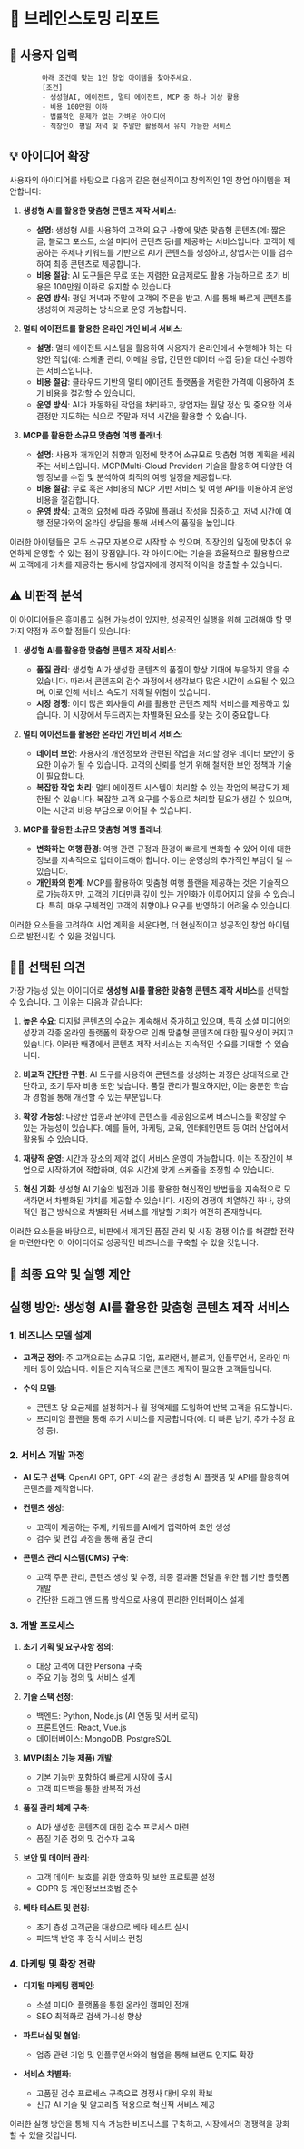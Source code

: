 # 🧠 브레인스토밍 리포트

## 📌 사용자 입력

            아래 조건에 맞는 1인 창업 아이템을 찾아주세요.  
            [조건]  
            - 생성형AI, 에이전트, 멀티 에이전트, MCP 중 하나 이상 활용  
            - 비용 100만원 이하
            - 법률적인 문제가 없는 가벼운 아이디어
            - 직장인이 평일 저녁 및 주말만 활용해서 유지 가능한 서비스
            

## 💡 아이디어 확장
사용자의 아이디어를 바탕으로 다음과 같은 현실적이고 창의적인 1인 창업 아이템을 제안합니다:

1. **생성형 AI를 활용한 맞춤형 콘텐츠 제작 서비스**:
   - **설명**: 생성형 AI를 사용하여 고객의 요구 사항에 맞춘 맞춤형 콘텐츠(예: 짧은 글, 블로그 포스트, 소셜 미디어 콘텐츠 등)를 제공하는 서비스입니다. 고객이 제공하는 주제나 키워드를 기반으로 AI가 콘텐츠를 생성하고, 창업자는 이를 검수하여 최종 콘텐츠로 제공합니다.
   - **비용 절감**: AI 도구들은 무료 또는 저렴한 요금제로도 활용 가능하므로 초기 비용은 100만원 이하로 유지할 수 있습니다.
   - **운영 방식**: 평일 저녁과 주말에 고객의 주문을 받고, AI를 통해 빠르게 콘텐츠를 생성하여 제공하는 방식으로 운영 가능합니다.

2. **멀티 에이전트를 활용한 온라인 개인 비서 서비스**:
   - **설명**: 멀티 에이전트 시스템을 활용하여 사용자가 온라인에서 수행해야 하는 다양한 작업(예: 스케줄 관리, 이메일 응답, 간단한 데이터 수집 등)을 대신 수행하는 서비스입니다.
   - **비용 절감**: 클라우드 기반의 멀티 에이전트 플랫폼을 저렴한 가격에 이용하여 초기 비용을 절감할 수 있습니다.
   - **운영 방식**: AI가 자동화된 작업을 처리하고, 창업자는 월말 정산 및 중요한 의사결정만 지도하는 식으로 주말과 저녁 시간을 활용할 수 있습니다.

3. **MCP를 활용한 소규모 맞춤형 여행 플래너**:
   - **설명**: 사용자 개개인의 취향과 일정에 맞추어 소규모로 맞춤형 여행 계획을 세워주는 서비스입니다. MCP(Multi-Cloud Provider) 기술을 활용하여 다양한 여행 정보를 수집 및 분석하여 최적의 여행 일정을 제공합니다.
   - **비용 절감**: 무료 혹은 저비용의 MCP 기반 서비스 및 여행 API를 이용하여 운영 비용을 절감합니다.
   - **운영 방식**: 고객의 요청에 따라 주말에 플래너 작성을 집중하고, 저녁 시간에 여행 전문가와의 온라인 상담을 통해 서비스의 품질을 높입니다.

이러한 아이템들은 모두 소규모 자본으로 시작할 수 있으며, 직장인의 일정에 맞추어 유연하게 운영할 수 있는 점이 장점입니다. 각 아이디어는 기술을 효율적으로 활용함으로써 고객에게 가치를 제공하는 동시에 창업자에게 경제적 이익을 창출할 수 있습니다.

## ⚠️ 비판적 분석
이 아이디어들은 흥미롭고 실현 가능성이 있지만, 성공적인 실행을 위해 고려해야 할 몇 가지 약점과 주의할 점들이 있습니다:

1. **생성형 AI를 활용한 맞춤형 콘텐츠 제작 서비스**:
   - **품질 관리**: 생성형 AI가 생성한 콘텐츠의 품질이 항상 기대에 부응하지 않을 수 있습니다. 따라서 콘텐츠의 검수 과정에서 생각보다 많은 시간이 소요될 수 있으며, 이로 인해 서비스 속도가 저하될 위험이 있습니다.
   - **시장 경쟁**: 이미 많은 회사들이 AI를 활용한 콘텐츠 제작 서비스를 제공하고 있습니다. 이 시장에서 두드러지는 차별화된 요소를 찾는 것이 중요합니다.

2. **멀티 에이전트를 활용한 온라인 개인 비서 서비스**:
   - **데이터 보안**: 사용자의 개인정보와 관련된 작업을 처리할 경우 데이터 보안이 중요한 이슈가 될 수 있습니다. 고객의 신뢰를 얻기 위해 철저한 보안 정책과 기술이 필요합니다.
   - **복잡한 작업 처리**: 멀티 에이전트 시스템이 처리할 수 있는 작업의 복잡도가 제한될 수 있습니다. 복잡한 고객 요구를 수동으로 처리할 필요가 생길 수 있으며, 이는 시간과 비용 부담으로 이어질 수 있습니다.

3. **MCP를 활용한 소규모 맞춤형 여행 플래너**:
   - **변화하는 여행 환경**: 여행 관련 규정과 환경이 빠르게 변화할 수 있어 이에 대한 정보를 지속적으로 업데이트해야 합니다. 이는 운영상의 추가적인 부담이 될 수 있습니다.
   - **개인화의 한계**: MCP를 활용하여 맞춤형 여행 플랜을 제공하는 것은 기술적으로 가능하지만, 고객의 기대만큼 깊이 있는 개인화가 이루어지지 않을 수 있습니다. 특히, 매우 구체적인 고객의 취향이나 요구를 반영하기 어려울 수 있습니다.

이러한 요소들을 고려하여 사업 계획을 세운다면, 더 현실적이고 성공적인 창업 아이템으로 발전시킬 수 있을 것입니다.

## 🧘‍♂️ 선택된 의견
가장 가능성 있는 아이디어로 **생성형 AI를 활용한 맞춤형 콘텐츠 제작 서비스**를 선택할 수 있습니다. 그 이유는 다음과 같습니다:

1. **높은 수요**: 디지털 콘텐츠의 수요는 계속해서 증가하고 있으며, 특히 소셜 미디어의 성장과 각종 온라인 플랫폼의 확장으로 인해 맞춤형 콘텐츠에 대한 필요성이 커지고 있습니다. 이러한 배경에서 콘텐츠 제작 서비스는 지속적인 수요를 기대할 수 있습니다.

2. **비교적 간단한 구현**: AI 도구를 사용하여 콘텐츠를 생성하는 과정은 상대적으로 간단하고, 초기 투자 비용 또한 낮습니다. 품질 관리가 필요하지만, 이는 충분한 학습과 경험을 통해 개선할 수 있는 부분입니다.

3. **확장 가능성**: 다양한 업종과 분야에 콘텐츠를 제공함으로써 비즈니스를 확장할 수 있는 가능성이 있습니다. 예를 들어, 마케팅, 교육, 엔터테인먼트 등 여러 산업에서 활용될 수 있습니다.

4. **재량적 운영**: 시간과 장소의 제약 없이 서비스 운영이 가능합니다. 이는 직장인이 부업으로 시작하기에 적합하며, 여유 시간에 맞게 스케줄을 조정할 수 있습니다.

5. **혁신 기회**: 생성형 AI 기술의 발전과 이를 활용한 혁신적인 방법들을 지속적으로 모색하면서 차별화된 가치를 제공할 수 있습니다. 시장의 경쟁이 치열하긴 하나, 창의적인 접근 방식으로 차별화된 서비스를 개발할 기회가 여전히 존재합니다.

이러한 요소들을 바탕으로, 비판에서 제기된 품질 관리 및 시장 경쟁 이슈를 해결할 전략을 마련한다면 이 아이디어로 성공적인 비즈니스를 구축할 수 있을 것입니다.

## 🧠 최종 요약 및 실행 제안
## 실행 방안: 생성형 AI를 활용한 맞춤형 콘텐츠 제작 서비스

### 1. **비즈니스 모델 설계**

- **고객군 정의**: 주 고객으로는 소규모 기업, 프리랜서, 블로거, 인플루언서, 온라인 마케터 등이 있습니다. 이들은 지속적으로 콘텐츠 제작이 필요한 고객들입니다.
  
- **수익 모델**:
  - 콘텐츠 당 요금제를 설정하거나 월 정액제를 도입하여 반복 고객을 유도합니다.
  - 프리미엄 플랜을 통해 추가 서비스를 제공합니다(예: 더 빠른 납기, 추가 수정 요청 등).

### 2. **서비스 개발 과정**

- **AI 도구 선택**: OpenAI GPT, GPT-4와 같은 생성형 AI 플랫폼 및 API를 활용하여 콘텐츠를 제작합니다.

- **컨텐츠 생성**:
  - 고객이 제공하는 주제, 키워드를 AI에게 입력하여 초안 생성
  - 검수 및 편집 과정을 통해 품질 관리

- **콘텐츠 관리 시스템(CMS) 구축**:
  - 고객 주문 관리, 콘텐츠 생성 및 수정, 최종 결과물 전달을 위한 웹 기반 플랫폼 개발
  - 간단한 드래그 앤 드롭 방식으로 사용이 편리한 인터페이스 설계

### 3. **개발 프로세스**

1. **초기 기획 및 요구사항 정의**:
   - 대상 고객에 대한 Persona 구축
   - 주요 기능 정의 및 서비스 설계

2. **기술 스택 선정**:
   - 백엔드: Python, Node.js (AI 연동 및 서버 로직)
   - 프론트엔드: React, Vue.js
   - 데이터베이스: MongoDB, PostgreSQL
  
3. **MVP(최소 기능 제품) 개발**:
   - 기본 기능만 포함하여 빠르게 시장에 출시
   - 고객 피드백을 통한 반복적 개선

4. **품질 관리 체계 구축**:
   - AI가 생성한 콘텐츠에 대한 검수 프로세스 마련
   - 품질 기준 정의 및 검수자 교육

5. **보안 및 데이터 관리**:
   - 고객 데이터 보호를 위한 암호화 및 보안 프로토콜 설정
   - GDPR 등 개인정보보호법 준수

6. **베타 테스트 및 런칭**:
   - 초기 충성 고객군을 대상으로 베타 테스트 실시
   - 피드백 반영 후 정식 서비스 런칭

### 4. **마케팅 및 확장 전략**

- **디지털 마케팅 캠페인**:
  - 소셜 미디어 플랫폼을 통한 온라인 캠페인 전개
  - SEO 최적화로 검색 가시성 향상

- **파트너십 및 협업**:
  - 업종 관련 기업 및 인플루언서와의 협업을 통해 브랜드 인지도 확장

- **서비스 차별화**:
  - 고품질 검수 프로세스 구축으로 경쟁사 대비 우위 확보
  - 신규 AI 기술 및 알고리즘 적용으로 혁신적 서비스 제공

이러한 실행 방안을 통해 지속 가능한 비즈니스를 구축하고, 시장에서의 경쟁력을 강화할 수 있을 것입니다.

